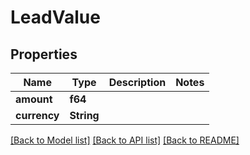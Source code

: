 # LeadValue

## Properties

Name | Type | Description | Notes
------------ | ------------- | ------------- | -------------
**amount** | **f64** |  | 
**currency** | **String** |  | 

[[Back to Model list]](../README.md#documentation-for-models) [[Back to API list]](../README.md#documentation-for-api-endpoints) [[Back to README]](../README.md)


